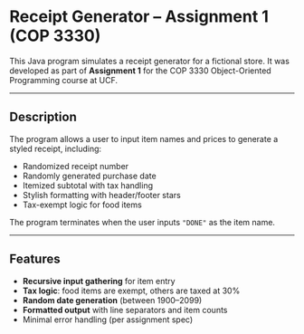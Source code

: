 # Receipt Generator – Assignment 1 (COP 3330)

This Java program simulates a receipt generator for a fictional store. It was developed as part of **Assignment 1** for the COP 3330 Object-Oriented Programming course at UCF.

---

##  Description

The program allows a user to input item names and prices to generate a styled receipt, including:
- Randomized receipt number
- Randomly generated purchase date
- Itemized subtotal with tax handling
- Stylish formatting with header/footer stars
- Tax-exempt logic for food items

The program terminates when the user inputs `"DONE"` as the item name.

---

##  Features

-  **Recursive input gathering** for item entry  
-  **Tax logic**: food items are exempt, others are taxed at 30%  
-  **Random date generation** (between 1900–2099)  
-  **Formatted output** with line separators and item counts  
-  Minimal error handling (per assignment spec)
